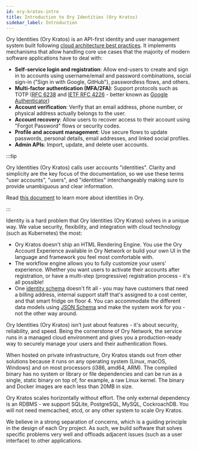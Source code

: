 ```yaml
---
id: ory-kratos-intro
title: Introduction to Ory Identities (Ory Kratos)
sidebar_label: Introduction
---
```


Ory Identities (Ory Kratos) is an API-first identity and user management system built following
[cloud architecture best practices](https://www.ory.sh/docs/ecosystem/software-architecture-philosophy/). It implements mechanisms
that allow handling core use cases that the majority of modern software applications have to deal with:

- **Self-service login and registration**: Allow end-users to create and sign in to accounts using username/email and password
  combinations, social sign-in ("Sign in with Google, GitHub"), passwordless flows, and others.
- **Multi-factor authentication (MFA/2FA)**: Support protocols such as TOTP ([RFC 6238](https://tools.ietf.org/html/rfc6238) and
  [IETF RFC 4226](https://tools.ietf.org/html/rfc4226) - better known as
  [Google Authenticator](https://en.wikipedia.org/wiki/Google_Authenticator))
- **Account verification**: Verify that an email address, phone number, or physical address actually belongs to the user.
- **Account recovery**: Allow users to recover access to their account using "Forgot Password" flows or security codes.
- **Profile and account management**: Use secure flows to update passwords, personal details, email addresses, and linked social
  profiles.
- **Admin APIs**: Import, update, and delete user accounts.

:::tip

Ory Identities (Ory Kratos) calls user accounts "identities". Clarity and simplicity are the key focus of the documentation, so we
use these terms "user accounts", "users", and "identities" interchangeably making sure to provide unambiguous and clear
information.

Read [this document](./manage-identities/overview) to learn more about identities in Ory.

:::

Identity is a hard problem that Ory Identities (Ory Kratos) solves in a unique way. We value security, flexibility, and
integration with cloud technology (such as Kubernetes) the most:

- Ory Kratos doesn't ship an HTML Rendering Engine. You use the Ory Account Experience available in Ory Network or build your own
  UI in the language and framework you feel most comfortable with.
- The workflow engine allows you to fully customize your users' experience. Whether you want users to activate their accounts
  after registration, or have a multi-step (progressive) registration process - it's all possible!
- One [identity schema](./manage-identities/identity-schema) doesn't fit all - you may have customers that need a billing address,
  internal support staff that's assigned to a cost center, and that smart fridge on floor 4. You can accommodate the different
  data models using [JSON Schema](https://json-schema.org/) and make the system work for you - not the other way around.

Ory Identities (Ory Kratos) isn't just about features - it's about security, reliability, and speed. Being the cornerstone of Ory
Network, the service runs in a managed cloud environment and gives you a production-ready way to securely manage your users and
their authentication flows.

When hosted on private infrastructure, Ory Kratos stands out from other solutions because it runs on any operating system (Linux,
macOS, Windows) and on most processors (i386, amd64, ARM). The compiled binary has no system or library or file dependencies and
can be run as a single, static binary on top of, for example, a raw Linux kernel. The binary and Docker images are each less than
20MB in size.

Ory Kratos scales horizontally without effort. The only external dependency is an RDBMS - we support SQLite, PostgreSQL, MySQL,
CockroachDB. You will not need memcached, etcd, or any other system to scale Ory Kratos.

We believe in a strong separation of concerns, which is a guiding principle in the design of each Ory project. As such, we build
software that solves specific problems very well and offloads adjacent issues (such as a user interface) to other applications.
